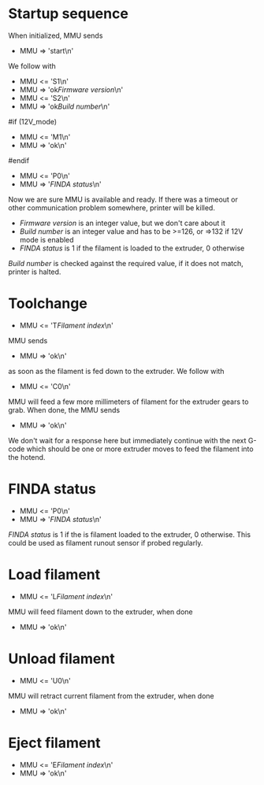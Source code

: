 Startup sequence
================

When initialized, MMU sends

- MMU => 'start\n'

We follow with

- MMU <= 'S1\n'
- MMU => 'ok*Firmware version*\n'
- MMU <= 'S2\n'
- MMU => 'ok*Build number*\n'

#if (12V_mode)

- MMU <= 'M1\n'
- MMU => 'ok\n'

#endif

- MMU <= 'P0\n'
- MMU => '*FINDA status*\n'

Now we are sure MMU is available and ready. If there was a timeout or other communication problem somewhere, printer will be killed.

- *Firmware version* is an integer value, but we don't care about it
- *Build number* is an integer value and has to be >=126, or =>132 if 12V mode is enabled
- *FINDA status* is 1 if the filament is loaded to the extruder, 0 otherwise


*Build number* is checked against the required value, if it does not match, printer is halted.



Toolchange
==========

- MMU <= 'T*Filament index*\n'

MMU sends

- MMU => 'ok\n'

as soon as the filament is fed down to the extruder. We follow with

- MMU <= 'C0\n'

MMU will feed a few more millimeters of filament for the extruder gears to grab.
When done, the MMU sends

- MMU => 'ok\n'

We don't wait for a response here but immediately continue with the next G-code which should
be one or more extruder moves to feed the filament into the hotend.


FINDA status
============

- MMU <= 'P0\n'
- MMU => '*FINDA status*\n'

*FINDA status* is 1 if the is filament loaded to the extruder, 0 otherwise. This could be used as filament runout sensor if probed regularly.



Load filament
=============

- MMU <= 'L*Filament index*\n'

MMU will feed filament down to the extruder, when done

- MMU => 'ok\n'


Unload filament
=============

- MMU <= 'U0\n'

MMU will retract current filament from the extruder, when done

- MMU => 'ok\n'



Eject filament
==============

- MMU <= 'E*Filament index*\n'
- MMU => 'ok\n'

